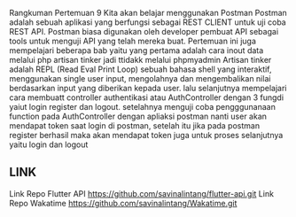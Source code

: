 Rangkuman Pertemuan 9
Kita akan belajar menggunakan Postman
Postman adalah sebuah aplikasi yang berfungsi sebagai REST CLIENT untuk uji coba REST API. Postman biasa digunakan oleh developer pembuat API sebagai tools untuk menguji API yang telah mereka buat.
Pertemuan ini juga mempelajari beberapa bab yaitu yang pertama adalah cara inout data melalui php artisan tinker jadi ttidakk melalui phpmyadmin
Artisan tinker adalah REPL (Read Eval Print Loop) sebuah bahasa shell yang interaktif, menggunakan single user input, mengolahnya dan mengembalikan nilai berdasarkan input yang diberikan kepada user.
lalu selanjutnya mempelajari cara membuatt controller authentikasi atau AuthController dengan 3 fungdi yaiut login register dan logout. setelahnya menguji coba pengggunanaan function pada AuthController dengan apliaksi postman
nanti user akan mendapat token saat login di postman, setelah itu jika pada postman register berhasil maka akan mendapat token juga untuk proses selanjutnya yaitu login dan logout

## LINK
Link Repo Flutter API https://github.com/savinalintang/flutter-api.git
Link Repo Wakatime https://github.com/savinalintang/Wakatime.git
